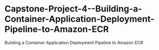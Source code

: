 # Capstone-Project-4--Building-a-Container-Application-Deployment-Pipeline-to-Amazon-ECR
Building a Container Application Deployment Pipeline to Amazon ECR
